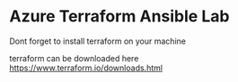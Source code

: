 # Azure Terraform Ansible Lab

Dont forget to install terraform on your machine

terraform can be downloaded here https://www.terraform.io/downloads.html